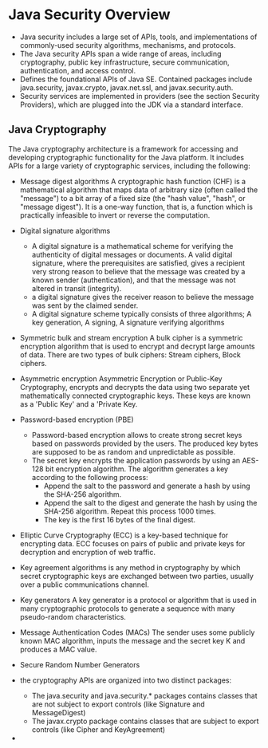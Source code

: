 # Java Security Overview
- Java security includes a large set of APIs, tools, and implementations of commonly-used security algorithms, mechanisms, and protocols.
- The Java security APIs span a wide range of areas, including cryptography, public key infrastructure, secure communication, authentication, and access control.
- Defines the foundational APIs of Java SE. Contained packages include java.security, javax.crypto, javax.net.ssl, and javax.security.auth.
- Security services are implemented in providers (see the section Security Providers), which are plugged into the JDK via a standard interface.

## Java Cryptography
The Java cryptography architecture is a framework for accessing and developing cryptographic functionality for the 
Java platform. It includes APIs for a large variety of cryptographic services, including the following:
- Message digest algorithms
  A cryptographic hash function (CHF) is a mathematical algorithm that maps 
  data of arbitrary size (often called the "message") to a bit array of a fixed size
  (the "hash value", "hash", or "message digest"). 
  It is a one-way function, that is, a function which is practically infeasible 
  to invert or reverse the computation.
- Digital signature algorithms
  - A digital signature is a mathematical scheme for verifying the authenticity 
  of digital messages or documents. A valid digital signature, where the
  prerequisites are satisfied, gives a recipient very strong reason to believe
  that the message was created by a known sender (authentication), and that the
  message was not altered in transit (integrity).
  - a digital signature gives the receiver reason to believe the message was
    sent by the claimed sender.
  - A digital signature scheme typically consists
    of three algorithms; 
    A key generation, A signing, A signature verifying algorithms
- Symmetric bulk and stream encryption
  A bulk cipher is a symmetric encryption algorithm that is used to encrypt and
  decrypt large amounts of data. There are two types of bulk ciphers: 
  Stream ciphers, Block ciphers.
- Asymmetric encryption
  Asymmetric Encryption or Public-Key Cryptography, encrypts and decrypts 
  the data using two separate yet mathematically connected cryptographic keys.
  These keys are known as a 'Public Key' and a 'Private Key.
- Password-based encryption (PBE)
  - Password-based encryption allows to create strong secret keys based on passwords provided by the users. The 
    produced key bytes are supposed to be as random and unpredictable as possible.
  - The secret key encrypts the application passwords by using an AES-128 bit
    encryption algorithm. The algorithm generates a key according to the
    following process:
    - Append the salt to the password and generate a hash by using the SHA-256 algorithm.
    - Append the salt to the digest and generate the hash by using the SHA-256 algorithm. Repeat this process 1000 
      times.
    - The key is the first 16 bytes of the final digest.
- Elliptic Curve Cryptography (ECC)
  is a key-based technique for encrypting data. ECC focuses on pairs of public 
  and private keys for decryption and encryption of web traffic.
- Key agreement algorithms
  is any method in cryptography by which secret cryptographic keys are exchanged
  between two parties, usually over a public communications channel.
- Key generators
  A key generator is a protocol or algorithm that is used in many cryptographic protocols to generate a sequence 
  with many pseudo-random characteristics.
- Message Authentication Codes (MACs)
  The sender uses some publicly known MAC algorithm, inputs the message and the secret 
  key K and produces a MAC value.
- Secure Random Number Generators
  
- the cryptography APIs are organized into two distinct packages:
  - The java.security and java.security.* packages contains classes that are not subject to export controls (like 
  Signature and MessageDigest)
  - The javax.crypto package contains classes that are subject to export 
    controls (like Cipher and KeyAgreement)
- 
